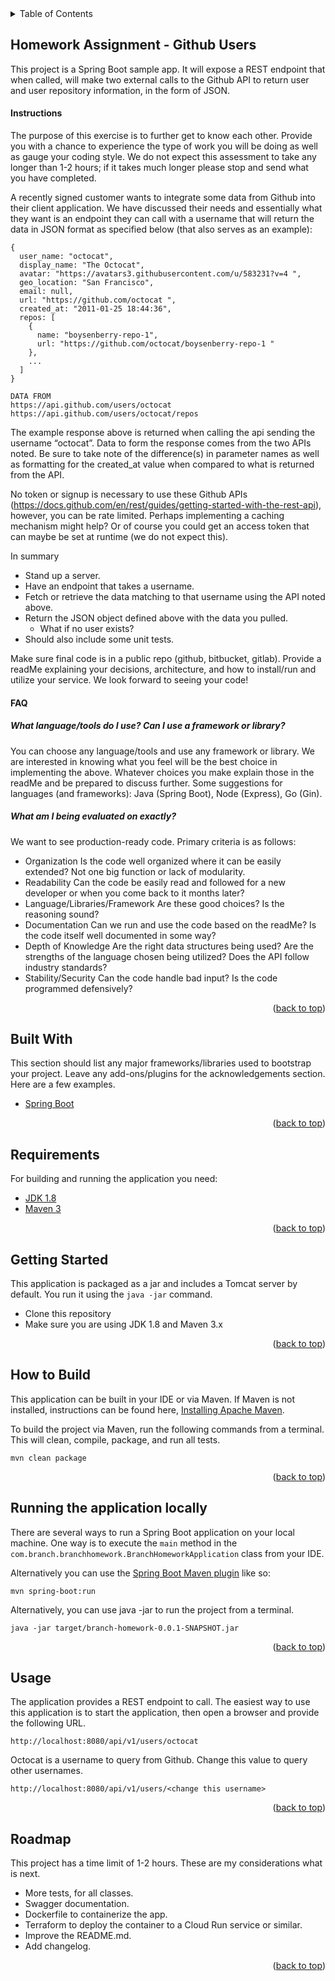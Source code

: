 <!-- TABLE OF CONTENTS -->
<details>
  <summary>Table of Contents</summary>
  <ol>
    <li>
      <a href="#about-the-project">About The Project</a>
      <ul>
        <li><a href="#built-with">Built With</a></li>
      </ul>
    </li>
    <li>
      <a href="#getting-started">Getting Started</a>
      <ul>
        <li><a href="#prerequisites">Prerequisites</a></li>
        <li><a href="#installation">Installation</a></li>
      </ul>
    </li>
    <li><a href="#usage">Usage</a></li>
    <li><a href="#roadmap">Roadmap</a></li>
    <li><a href="#contributing">Contributing</a></li>
    <li><a href="#license">License</a></li>
    <li><a href="#contact">Contact</a></li>
    <li><a href="#acknowledgments">Acknowledgments</a></li>
  </ol>
</details>

<!-- ABOUT THE PROJECT -->

## Homework Assignment - Github Users

This project is a Spring Boot sample app. It will expose a REST endpoint that when called, will make two external calls to the Github API to return user and user repository information, in the form of JSON.

#### Instructions

The purpose of this exercise is to further get to know each other. Provide you with a chance to experience the type of work you will be doing as well as gauge your coding style. We do not expect this assessment to take any longer than 1-2 hours; if it takes much longer please stop and send what you have completed.

A recently signed customer wants to integrate some data from Github into their client application. We have discussed their needs and
essentially what they want is an endpoint they can call with a username that will return the data in JSON format as specified below (that also
serves as an example):

```
{
  user_name: "octocat",
  display_name: "The Octocat",
  avatar: "https://avatars3.githubusercontent.com/u/583231?v=4 ",
  geo_location: "San Francisco",
  email: null,
  url: "https://github.com/octocat ",
  created_at: "2011-01-25 18:44:36",
  repos: [
    {
      name: "boysenberry-repo-1",
      url: "https://github.com/octocat/boysenberry-repo-1 "
    },
    ...
  ]
}
```

```
DATA FROM
https://api.github.com/users/octocat
https://api.github.com/users/octocat/repos
```

The example response above is returned when calling the api sending the username “octocat”. Data to form the response comes from the
two APIs noted. Be sure to take note of the difference(s) in parameter names as well as formatting for the created_at value when
compared to what is returned from the API.

No token or signup is necessary to use these Github APIs (https://docs.github.com/en/rest/guides/getting-started-with-the-rest-api), however,
you can be rate limited. Perhaps implementing a caching mechanism might help? Or of course you could get an access token that can
maybe be set at runtime (we do not expect this).

In summary

- Stand up a server.
- Have an endpoint that takes a username.
- Fetch or retrieve the data matching to that username using the API noted above.
- Return the JSON object defined above with the data you pulled.
  - What if no user exists?
- Should also include some unit tests.

Make sure final code is in a public repo (github, bitbucket, gitlab). Provide a readMe explaining your decisions, architecture, and how to
install/run and utilize your service. We look forward to seeing your code!

#### FAQ

##### What language/tools do I use? Can I use a framework or library?

You can choose any language/tools and use any framework or library. We are interested in knowing what you feel will be the best choice in
implementing the above. Whatever choices you make explain those in the readMe and be prepared to discuss further. Some suggestions for
languages (and frameworks): Java (Spring Boot), Node (Express), Go (Gin).

##### What am I being evaluated on exactly?

We want to see production-ready code. Primary criteria is as follows:

- Organization Is the code well organized where it can be easily extended? Not one big function or lack of modularity.
- Readability Can the code be easily read and followed for a new developer or when you come back to it months later?
- Language/Libraries/Framework Are these good choices? Is the reasoning sound?
- Documentation Can we run and use the code based on the readMe? Is the code itself well documented in some way?
- Depth of Knowledge Are the right data structures being used? Are the strengths of the language chosen being utilized? Does the
  API follow industry standards?
- Stability/Security Can the code handle bad input? Is the code programmed defensively?

<p align="right">(<a href="#readme-top">back to top</a>)</p>

## Built With

This section should list any major frameworks/libraries used to bootstrap your project. Leave any add-ons/plugins for the acknowledgements section. Here are a few examples.

- <a href="https://spring.io">Spring Boot</a>

<p align="right">(<a href="#readme-top">back to top</a>)</p>

## Requirements

For building and running the application you need:

- [JDK 1.8](http://www.oracle.com/technetwork/java/javase/downloads/jdk8-downloads-2133151.html)
- [Maven 3](https://maven.apache.org)

<p align="right">(<a href="#readme-top">back to top</a>)</p>

## Getting Started

This application is packaged as a jar and includes a Tomcat server by default. You run it using the `java -jar` command.

- Clone this repository
- Make sure you are using JDK 1.8 and Maven 3.x

<p align="right">(<a href="#readme-top">back to top</a>)</p>

## How to Build

This application can be built in your IDE or via Maven. If Maven is not installed, instructions can be found here, [Installing Apache Maven](https://maven.apache.org/install.html).

To build the project via Maven, run the following commands from a terminal. This will clean, compile, package, and run all tests.

```shell
mvn clean package
```

<p align="right">(<a href="#readme-top">back to top</a>)</p>

## Running the application locally

There are several ways to run a Spring Boot application on your local machine. One way is to execute the `main` method in the `com.branch.branchhomework.BranchHomeworkApplication` class from your IDE.

Alternatively you can use the [Spring Boot Maven plugin](https://docs.spring.io/spring-boot/docs/current/reference/html/build-tool-plugins-maven-plugin.html) like so:

```shell
mvn spring-boot:run
```

Alternatively, you can use java -jar to run the project from a terminal.

```shell
java -jar target/branch-homework-0.0.1-SNAPSHOT.jar
```

<p align="right">(<a href="#readme-top">back to top</a>)</p>

## Usage

The application provides a REST endpoint to call. The easiest way to use this application is to start the application, then open a browser and provide the following URL.

```
http://localhost:8080/api/v1/users/octocat
```

Octocat is a username to query from Github. Change this value to query other usernames.

```
http://localhost:8080/api/v1/users/<change this username>
```

<p align="right">(<a href="#readme-top">back to top</a>)</p>

## Roadmap

This project has a time limit of 1-2 hours. These are my considerations what is next.

- More tests, for all classes.
- Swagger documentation.
- Dockerfile to containerize the app.
- Terraform to deploy the container to a Cloud Run service or similar.
- Improve the README.md.
- Add changelog.

<p align="right">(<a href="#readme-top">back to top</a>)</p>
